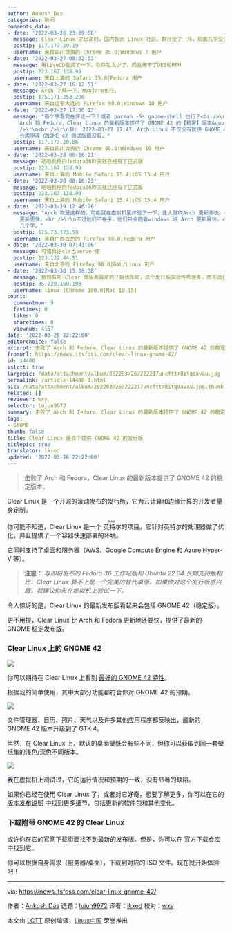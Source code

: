 ```yaml
---
author: Ankush Das
categories: 新闻
comments_data:
- date: '2022-03-26 23:09:06'
  message: Clear Linux 才出来时，国内各大 Linux 社区、群讨论了一阵，后面几乎没见过了。不知国外流行程度咋样？
  postip: 117.177.29.19
  username: 来自四川自贡的 Chrome 85.0|Windows 7 用户
- date: '2022-03-27 08:32:03'
  message: 用LiveCD尝试了一下，软件包太少了，而且用不了DEB和RPM
  postip: 223.167.138.99
  username: 来自上海的 Safari 15.0|Fedora 用户
- date: '2022-03-27 16:12:51'
  message: Arch 了解一下，Manjaro也行。
  postip: 175.171.252.206
  username: 来自辽宁大连的 Firefox 98.0|Windows 10 用户
- date: '2022-03-27 17:50:13'
  message: "每个字看完在评论一下？或者 pacman -Ss gnome-shell 也行？<br />\r\n<br />\r\n&quot;击败了
    Arch 和 Fedora，Clear Linux 的最新版本提供了 GNOME 42 的【稳定】版本&quot;。<br />\r\n<br />\r\n【稳定】【稳定】【稳定】。<br
    />\r\n<br />\r\n截止 2022-03-27 17:47，Arch Linux 不仅没有提供 GNOME 42 稳定版，甚至在 testing、gnome-unstable、staging
    仓库里连 GNOME 42 测试版都没有。"
  postip: 117.177.20.86
  username: 来自四川自贡的 Chrome 85.0|Windows 10 用户
- date: '2022-03-28 00:16:21'
  message: 哈哈我用的fedora36昨天就已经有了正式版
  postip: 223.167.138.99
  username: 来自上海的 Mobile Safari 15.4|iOS 15.4 用户
- date: '2022-03-28 00:16:23'
  message: 哈哈我用的fedora36昨天就已经有了正式版
  postip: 223.167.138.99
  username: 来自上海的 Mobile Safari 15.4|iOS 15.4 用户
- date: '2022-03-29 12:46:26'
  message: "Arch 吹是这样的，可能就在虚拟机里体验了一下，逢人就吹Arch 更新多快。<br />\r\n事实上，Fedora Rawhide 也是滚动更新，比Arch
    更新更快。<br />\r\n不过他们不在乎，他们只会抱着windows 说 Arch 更新最快。<br />\r\nUser-Agent 都淘不出来 Linux
    几个字。"
  postip: 125.73.123.50
  username: 来自广西百色的 Firefox 98.0|Fedora 用户
- date: '2022-03-30 07:41:06'
  message: 可惜我这clr当server使
  postip: 123.122.44.51
  username: 来自北京的 Firefox 98.0|GNU/Linux 用户
- date: '2022-03-30 15:36:38'
  message: 居然有用 Clear 做服务器用的？据我所知，这个发行版实验性质居多，而不适合做产品环境的服务器。
  postip: 35.220.150.103
  username: linux [Chrome 100.0|Mac 10.15]
count:
  commentnum: 9
  favtimes: 0
  likes: 0
  sharetimes: 0
  viewnum: 4157
date: '2022-03-26 22:22:00'
editorchoice: false
excerpt: 击败了 Arch 和 Fedora，Clear Linux 的最新版本提供了 GNOME 42 的稳定版本。
fromurl: https://news.itsfoss.com/clear-linux-gnome-42/
id: 14400
islctt: true
largepic: /data/attachment/album/202203/26/222217uncfttr8itqdavau.jpg
permalink: /article-14400-1.html
pic: /data/attachment/album/202203/26/222217uncfttr8itqdavau.jpg.thumb.jpg
related: []
reviewer: wxy
selector: lujun9972
summary: 击败了 Arch 和 Fedora，Clear Linux 的最新版本提供了 GNOME 42 的稳定版本。
tags:
- GNOME
thumb: false
title: Clear Linux 是首个提供 GNOME 42 的发行版
titlepic: true
translator: lkxed
updated: '2022-03-26 22:22:00'
---
```



> 
> 击败了 Arch 和 Fedora，Clear Linux 的最新版本提供了 GNOME 42 的稳定版本。
> 
> 
> 


Clear Linux 是一个开源的滚动发布的发行版，它为云计算和边缘计算的开发者量身定制。


你可能不知道，Clear Linux 是一个<ruby> 英特尔 <rt>  Intel </rt></ruby>的项目。它针对英特尔的处理器做了优化，并且提供了一个容器快速部署的环境。


它同时支持了桌面和服务器（AWS、Google Compute Engine 和 Azure Hyper-V 等）。



> 
> **注意：** *与即将发布的 Fedora 36 工作站版和 Ubuntu 22.04 长期支持版相比，Clear Linux 算不上是一个完美的替代桌面。如果你对这个发行版感兴趣，我建议你先在虚拟机上尝试一下。*
> 
> 
> 


令人惊讶的是，Clear Linux 的最新发布版看起来会包括 GNOME 42（稳定版）。


更不用提，Clear Linux 比 Arch 和 Fedora 更新地还要快，提供了最新的 GNOME 稳定发布版。


### Clear Linux 上的 GNOME 42


![](/data/attachment/album/202203/26/222217uncfttr8itqdavau.jpg)


你可以期待在 Clear Linux 上看到 [最好的 GNOME 42 特性](https://news.itsfoss.com/gnome-42-features/)。


根据我的简单使用，其中大部分功能都符合你对 GNOME 42 的预期。


![](/data/attachment/album/202203/26/222218t5v40g8m4bgmy44v.png)


文件管理器、日历、照片、天气以及许多其他应用程序都反映出，最新的 GNOME 42 版本升级到了 GTK 4。


当然，在 Clear Linux 上，默认的桌面壁纸会有些不同，但你可以获取到同一套壁纸集的浅色/深色不同版本。


![](/data/attachment/album/202203/26/222219gkepwp6luyper8p3.jpg)


我在虚拟机上测试过，它的运行情况和预期的一致，没有显著的缺陷。


如果你已经在使用 Clear Linux 了，或者对它好奇，想要了解更多，你可以在它的 [版本发布说明](https://download.clearlinux.org/releases/36060/clear/RELEASENOTES-36030-to-36060) 中找到更多细节，包括更新的软件包和其他变化。


### 下载附带 GNOME 42 的 Clear Linux


或许你在它的官网下载页面找不到最新的发布版。但是，你可以在 [官方下载仓库](https://download.clearlinux.org/releases/36060/clear/) 中找到它。


你可以根据自身需求（服务器/桌面），下载到对应的 ISO 文件。现在就开始体验吧！




---


via: <https://news.itsfoss.com/clear-linux-gnome-42/>


作者：[Ankush Das](https://news.itsfoss.com/author/ankush/) 选题：[lujun9972](https://github.com/lujun9972) 译者：[lkxed](https://github.com/lkxed) 校对：[wxy](https://github.com/wxy)


本文由 [LCTT](https://github.com/LCTT/TranslateProject) 原创编译，[Linux中国](https://linux.cn/) 荣誉推出